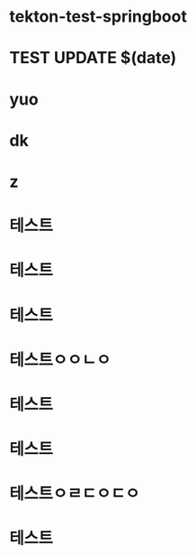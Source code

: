 # tekton-test-springboot
# TEST UPDATE $(date)
# yuo
# dk
# z
# 테스트
# 테스트
# 테스트
# 테스트ㅇㅇㄴㅇ
# 테스트
# 테스트
# 테스트ㅇㄹㄷㅇㄷㅇ
# 테스트